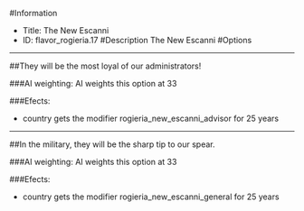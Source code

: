 #Information
 - Title: The New Escanni
 - ID: flavor_rogieria.17
#Description
The New Escanni
#Options

___
##They will be the most loyal of our administrators!

###AI weighting:
AI weights this option at 33


###Efects:<ul><li>country gets the modifier rogieria_new_escanni_advisor for 25 years</li></ul>

___
##In the military, they will be the sharp tip to our spear.

###AI weighting:
AI weights this option at 33


###Efects:<ul><li>country gets the modifier rogieria_new_escanni_general for 25 years</li></ul>
